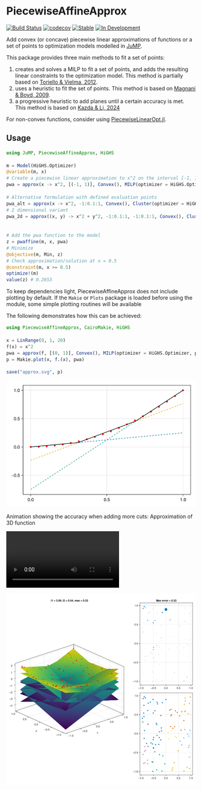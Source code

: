 # PiecewiseAffineApprox

[![Build Status](https://github.com/sintefore/PiecewiseAffineApprox.jl/workflows/CI/badge.svg?branch=main)](https://github.com/sintefore/PiecewiseAffineApprox.jl/actions?query=workflow%3ACI)
[![codecov](https://codecov.io/gh/sintefore/PiecewiseAffineApprox.jl/branch/main/graph/badge.svg?token=2LXGVU04YS)](https://codecov.io/gh/sintefore/PiecewiseAffineApprox.jl)
[![Stable](https://img.shields.io/badge/docs-stable-blue.svg)](https://sintefore.github.io/PiecewiseAffineApprox.jl/stable/)
[![In Development](https://img.shields.io/badge/docs-dev-blue.svg)](https://sintefore.github.io/PiecewiseAffineApprox.jl/dev/)



Add convex (or concave) piecewise linear approximations of functions or a set of points to optimization models modelled in [JuMP](https://jump.dev/). 

This package provides three main methods to fit a set of points: 

1. creates and solves a MILP to fit a set of points, and adds the resulting linear constraints to the optimization model. This method is partially based on [Toriello & Vielma, 2012](https://doi.org/10.1016/j.ejor.2011.12.030). 
2. uses a heuristic to fit the set of points. This method is based on [Magnani & Boyd, 2009](https://doi.org/10.1007/s11081-008-9045-3).
3. a progressive heuristic to add planes until a certain accuracy is met. This method is based on [Kazda & Li, 2024](https://doi.org/10.1016/j.ejor.2023.07.026)

For non-convex functions, consider using [PiecewiseLinearOpt.jl](https://github.com/joehuchette/PiecewiseLinearOpt.jl).

## Usage

```julia
using JuMP, PiecewiseAffineApprox, HiGHS

m = Model(HiGHS.Optimizer)
@variable(m, x)
# Create a piecewise linear approximation to x^2 on the interval [-1, 1]
pwa = approx(x -> x^2, [(-1, 1)], Convex(), MILP(optimizer = HiGHS.Optimizer, planes=5))

# Alternative formulation with defined evaluation points 
pwa_alt = approx(x -> x^2, -1:0.1:1, Convex(), Cluster(optimizer = HiGHS.Optimizer, planes=5))
# 2 dimensional variant
pwa_2d = approx((x, y) -> x^2 + y^2, -1:0.1:1, -1:0.1:1, Convex(), Cluster(optimizer = HiGHS.Optimizer, planes=5))


# Add the pwa function to the model
z = pwaffine(m, x, pwa)
# Minimize
@objective(m, Min, z)
# Check approximation/solution at x = 0.5
@constraint(m, x >= 0.5)
optimize!(m)
value(z) # 0.2653
```

To keep dependencies light, PiecewiseAffineApprox does not include plotting by default. If the `Makie` or `Plots` package is loaded
before using the module, some simple plotting routines will be available

The following demonstrates how this can be achieved:

```julia
using PiecewiseAffineApprox, CairoMakie, HiGHS

x = LinRange(0, 1, 20)
f(x) = x^2
pwa = approx(f, [(0, 1)], Convex(), MILP(optimizer = HiGHS.Optimizer, planes = 3))
p = Makie.plot(x, f.(x), pwa)

save("approx.svg", p)
```
![](docs/approx.svg)

Animation showing the accuracy when adding more cuts:
Approximation of 3D function

 <video loop src="docs/rotation.mp4">  video </video> 

![](docs/approx_3D.png)
